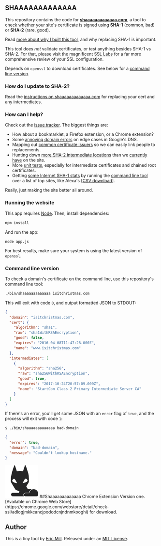 ## SHAAAAAAAAAAAAA

This repository contains the code for **[shaaaaaaaaaaaaa.com](https://shaaaaaaaaaaaaa.com)**, a tool to check whether your site's certificate is signed using **SHA-1** (common, bad) or **SHA-2** (rare, good).

Read [more about why I built this tool](https://konklone.com/post/why-google-is-hurrying-the-web-to-kill-sha-1), and why replacing SHA-1 is important.

This tool does *not* validate certificates, or test anything besides SHA-1 vs SHA-2. For that, please visit the magnificent [SSL Labs](https://www.ssllabs.com/ssltest/analyze.html) for a far more comprehensive review of your SSL configuration.

Depends on `openssl` to download certificates. See below for a [command line version](#command-line-version).

### How do I update to SHA-2?

Read the [instructions on shaaaaaaaaaaaaa.com](https://shaaaaaaaaaaaaa.com#sha2-certificate) for replacing your cert and any intermediates.

### How can I help?

Check out the [issue tracker](https://github.com/konklone/shaaaaaaaaaaaaa/issues). The biggest things are:

* How about a bookmarklet, a Firefox extension, or a Chrome extension?
* Some [annoying domain errors](https://github.com/konklone/shaaaaaaaaaaaaa/issues/34) on edge cases in Google's DNS.
* Mapping out [common certificate issuers](https://github.com/konklone/shaaaaaaaaaaaaa/issues/31) so we can easily link people to replacements.
* Hunting down [more SHA-2 intermediate locations](https://github.com/konklone/shaaaaaaaaaaaaa/issues/36) than we [currently have](https://shaaaaaaaaaaaaa.com/#sha2-intermediate) on the site.
* More [unit tests](https://github.com/konklone/shaaaaaaaaaaaaa/blob/master/test/shaaaaa.js), especially for intermediate certificates and chained root certificates.
* Getting [some Internet SHA-1 stats](https://github.com/konklone/shaaaaaaaaaaaaa/issues/16) by running the [command line tool](#command-line-version) over a list of top sites, like Alexa's [[CSV download](https://s3.amazonaws.com/alexa-static/top-1m.csv.zip)].

Really, just making the site better all around.

### Running the website

This app requires [Node](http://nodejs.org). Then, install dependencies:

```bash
npm install
```

And run the app:

```
node app.js
```

For best results, make sure your system is using the latest version of `openssl`.

### Command line version

To check a domain's certificate on the command line, use this repository's command line tool:

```bash
./bin/shaaaaaaaaaaaaa isitchristmas.com
```

This will exit with code `0`, and output formatted JSON to STDOUT:

```json
{
  "domain": "isitchristmas.com",
  "cert": {
    "algorithm": "sha1",
    "raw": "sha1WithRSAEncryption",
    "good": false,
    "expires": "2016-04-08T11:47:28.000Z",
    "name": "www.isitchristmas.com"
  },
  "intermediates": [
    {
      "algorithm": "sha256",
      "raw": "sha256WithRSAEncryption",
      "good": true,
      "expires": "2017-10-24T20:57:09.000Z",
      "name": "StartCom Class 2 Primary Intermediate Server CA"
    }
  ]
}
```

If there's an error, you'll get some JSON with an `error` flag of `true`, and the process will exit with code `1`:

```bash
$ ./bin/shaaaaaaaaaaaaa bad-domain
```

```json
{
  "error": true,
  "domain": "bad-domain",
  "message": "Couldn't lookup hostname."
}
```


<img src=https://github.com/danigrant/shaaaaaaaaaaaaa/blob/master/chrome-extension/icon.png>
##Shaaaaaaaaaaaaa Chrome Extension
Version one. [Available on Chrome Web Store](https://chrome.google.com/webstore/detail/check-ssl/adlogjmkkcancjpododcnjndnmkooghi) for download.


## Author

This is a tiny tool by [Eric Mill](https://twitter.com/konklone). Released under an [MIT License](LICENSE).
